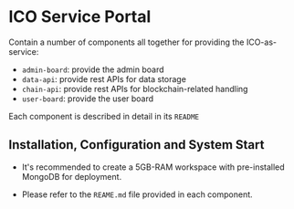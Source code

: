 # ICO Service Portal

Contain a number of components all together for providing the ICO-as-service:

  - `admin-board`: provide the admin board
  - `data-api`: provide rest APIs for data storage
  - `chain-api`: provide rest APIs for blockchain-related handling
  - `user-board`: provide the user board

Each component is described in detail in its `README`

## Installation, Configuration and System Start

  - It's recommended to create a 5GB-RAM workspace with pre-installed MongoDB for deployment.

  - Please refer to the `REAME.md` file provided in each component.